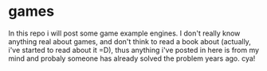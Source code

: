 games
=====

In this repo i will post some game example engines. I don't really know anything real about games,
and don't think to read a book about (actually, i've started to read about it =D), thus anything i've posted in here is from my mind 
and probaly someone has already solved the problem years ago. cya!
